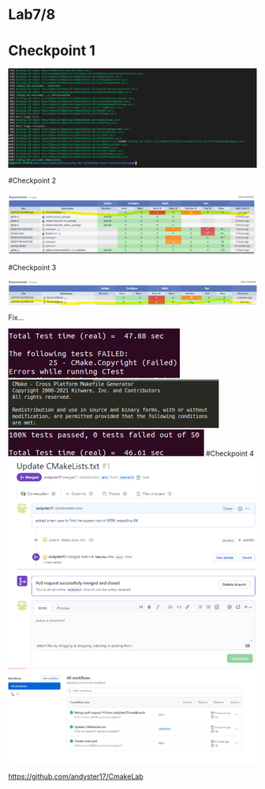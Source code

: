 # Lab7/8

# Checkpoint 1 

![image](check1.PNG)

#Checkpoint 2 

![image](check2.PNG)

#Checkpoint 3

![image](check3.PNG) 

Fix...

![image](1.png) 
![image](2.png)
![image](3.png) 
#Checkpoint 4 
![image](4.PNG) 
![image](5.PNG)

https://github.com/andyster17/CmakeLab
